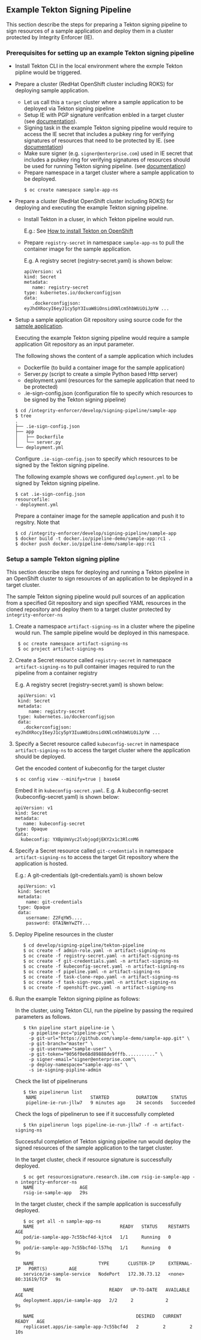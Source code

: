 ## Example Tekton Signing Pipeline

This section describe the steps for preparing a Tekton signing pipeline to sign resources of a sample application and deploy them in a cluster protected by Integrity Enforcer (IE).
 

### Prerequisites for setting up an example Tekton signing pipeline
-   Install Tekton CLI in the local environment where the exmple Tekton pipline would be triggered.
-   Prepare a cluster (RedHat OpenShift cluster including ROKS) for deploying sample application.  
      -  Let us call this a `target` cluster where a sample application to be deployed via Tekton signing pipeline
      -  Setup IE with PGP signature verifcation enbled in a target cluster (see [documentation](README_HOW_IE_WORKS.md)).
      -  Signing task in the example Tekton signing pipeline would require to access the IE secret that includes a pubkey ring for verifying signatures of resources that need to be protected by IE.
      (see [documentation](README_RESOURCE_SIGNATURE.md))
      - Make sure signer (e.g. `signer@enterprise.com`) used in IE secret that includes a pubkey ring for verifying signatures of resources should be used for running Tekton signing pipeline. (see [documentation](README_RESOURCE_SIGNATURE.md))
      -  Prepare namespace in a target cluster where a sample application to be deployed.
         ```
         $ oc create namespace sample-app-ns
         ```

-  Prepare a cluster (RedHat OpenShift cluster including ROKS) for deploying and executing the example Tekton signing pipeline.
      -  Install Tekton in a cluser, in which Tekton pipeline would run.

         E.g.: See [How to install Tekton on OpenShift](https://docs.openshift.com/container-platform/4.5/pipelines/installing-pipelines.html#installing-pipelines)

      -  Prepare `registry-secret` in namespace `sample-app-ns` to pull the container image for the sample application.

         E.g. A registry secret (registry-secret.yaml) is shown below:

         ```
         apiVersion: v1
         kind: Secret
         metadata:
            name: registry-secret
         type: kubernetes.io/dockerconfigjson
         data:
            .dockerconfigjson:  eyJhdXRocyI6eyJ1cy5pY3IuaW8iOnsidXNlcm5hbWUiOiJpYW ...
         ```

-  Setup a sample application Git repository using source code for the [sample application](../develop/signing-pipeline/sample-app).
   
   Executing the example Tekton signing pipeline would require a sample application Git repository as an input parameter.

   The following shows the content of a sample application which includes
    -  Dockerfile (to build a container image for the sample application)
    -  Server.py (script to create a simple Python based Http server)
    -  deployment.yaml (resources for the sameple application that need to be protected)
    -  .ie-sign-config.json (configuration file to specify which resources to be signed by the Tekton signing pipeline)

      ```
      $ cd /integrity-enforcer/develop/signing-pipeline/sample-app
      $ tree
      .
      ├── .ie-sign-config.json
      ├── app
      │   ├── Dockerfile
      │   └── server.py
      └── deployment.yml

      ```

   Configure `.ie-sign-config.json` to specify which resources to be signed by the Tekton signing pipeline.

   The following example shows we configured `deployment.yml` to be signed by Tekton signing pipeline.

   ```
   $ cat .ie-sign-config.json
   resourcefile:
   - deployment.yml
   ```
   
   Prepare a container image for the sameple application and push it to regsitry. Note that 
   ```
   $ cd /integrity-enforcer/develop/signing-pipeline/sample-app
   $ docker build -t docker.io/pipeline-demo/sample-app:rc1 .
   $ docker push docker.io/pipeline-demo/sample-app:rc1
   ```


### Setup a sample Tekton signing pipline 

This section describe steps for deploying and running a Tekton pipeline in an OpenShift cluster to sign resources of an application to be deployed in a target cluster.

The sample Tekton signing pipeline would pull sources of an application from a specified Git repository and sign specified YAML resources in the cloned repository and deploy them to a target cluster protected by `integrity-enforcer-ns`

1. Create a namespace `artifact-signing-ns` in a cluster where the pipeline would run. The sample pipeline would be deployed in this namespace.

   ```
    $ oc create namespace artifact-signing-ns
    $ oc project artifact-signing-ns
   ```

2. Create a Secret resource called `registry-secret` in namespace `artifact-signing-ns` to pull container images required to run the pipeline from a container registry
   
   E.g. A registry secret (registry-secret.yaml) is shown below:

   ```
    apiVersion: v1
    kind: Secret
    metadata:
        name: registry-secret
    type: kubernetes.io/dockerconfigjson
    data:
      .dockerconfigjson:  eyJhdXRocyI6eyJ1cy5pY3IuaW8iOnsidXNlcm5hbWUiOiJpYW ...
   ```

3. Specify a Secret resource called `kubeconfig-secret` in namespace `artifact-signing-ns` to access the target cluster where the application should be deployed.

   Get the encoded content of kubeconfig for the target cluster
   ```
   $ oc config view --minify=true | base64
   ```
   
   Embed it in `kubeconfig-secret.yaml`.
   E.g. A kubeconfig-secret (kubeconfig-secret.yaml) is shown below:
    ```   
    apiVersion: v1
    kind: Secret
    metadata:
       name: kubeconfig-secret
    type: Opaque
    data:
      kubeconfig: YXBpVmVyc2lvbjogdjEKY2x1c3RlcnM6
    ```
   
4. Specify a Secret resource called `git-credentials` in namespace `artifact-signing-ns` to access the target Git repository where the application is hosted. 
 
   E.g.: A git-credentials (git-credentials.yaml) is shown below
   ```
    apiVersion: v1
    kind: Secret
    metadata:
       name: git-credentials
    type: Opaque
    data:
       username: Z2FqYW5....
       password: OTA1NmYwZTY...
   ```
5. Deploy Pipeline resources in the cluster

   ```
      $ cd develop/signing-pipeline/tekton-pipeline
      $ oc create -f admin-role.yaml -n artifact-signing-ns
      $ oc create -f registry-secret.yaml -n artifact-signing-ns
      $ oc create -f git-credentials.yaml -n artifact-signing-ns
      $ oc create -f kubeconfig-secret.yaml -n artifact-signing-ns
      $ oc create -f pipeline.yaml -n artifact-signing-ns
      $ oc create -f task-clone-repo.yaml -n artifact-signing-ns
      $ oc create -f task-sign-repo.yaml -n artifact-signing-ns
      $ oc create -f openshift-pvc.yaml -n artifact-signing-ns
   ```
6. Run the example Tekton signing pipline as follows:

   In the cluster, using Tekton CLI, run the pipeline by passing the required parameters as follows.

   ```
      $ tkn pipeline start pipeline-ie \
        -p pipeline-pvc="pipeline-pvc" \
        -p git-url="https://github.com/sample-demo/sample-app.git" \
        -p git-branch="master" \
        -p git-username="sample-user" \
        -p git-token="9056f0e68d89888de9fffb..........." \
        -p signer-email="signer@enterprise.com"\
        -p deploy-namespace="sample-app-ns" \
        -s ie-signing-pipline-admin              
   ```

   Check the list of pipelineruns
   
   ```
      $ tkn pipelinerun list
       NAME                    STARTED          DURATION     STATUS
       pipeline-ie-run-jllw7   9 minutes ago    24 seconds   Succeeded
   ```

   Check the logs of pipelinerun to see if it successfully completed
   
   ```
      $ tkn pipelinerun logs pipeline-ie-run-jllw7 -f -n artifact-signing-ns

   ```

   Successful completion of Tekton signing pipeline run would deploy the signed resources of the sample application to the target cluster.
   
   In the target cluster, check if resource signature is successfully deployed.
   
   ```
      $ oc get resourcesignature.research.ibm.com rsig-ie-sample-app -n integrity-enforcer-ns
      NAME                 AGE
      rsig-ie-sample-app   29s

   ```
      
   In the target cluster, check if the sample application is successfully deployed.

   ```
      $ oc get all -n sample-app-ns
      NAME                                READY   STATUS    RESTARTS   AGE
      pod/ie-sample-app-7c55bcf4d-kjtc4   1/1     Running   0          9s
      pod/ie-sample-app-7c55bcf4d-l57hq   1/1     Running   0          9s

      NAME                        TYPE       CLUSTER-IP     EXTERNAL-IP   PORT(S)        AGE
      service/ie-sample-service   NodePort   172.30.73.12   <none>        80:31619/TCP   9s

      NAME                            READY   UP-TO-DATE   AVAILABLE   AGE
      deployment.apps/ie-sample-app   2/2     2            2           9s

      NAME                                      DESIRED   CURRENT   READY   AGE
      replicaset.apps/ie-sample-app-7c55bcf4d   2         2         2       10s
   ```